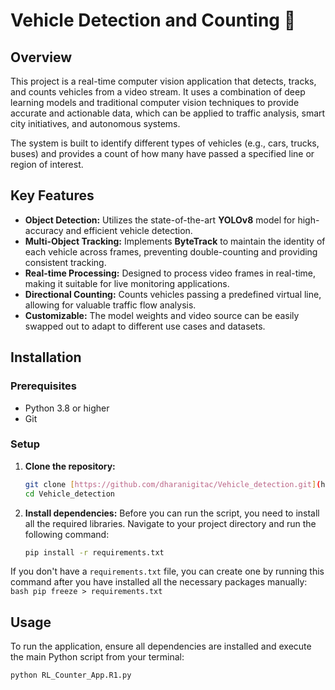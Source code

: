# Vehicle Detection and Counting 🚗

## Overview
This project is a real-time computer vision application that detects, tracks, and counts vehicles from a video stream. It uses a combination of deep learning models and traditional computer vision techniques to provide accurate and actionable data, which can be applied to traffic analysis, smart city initiatives, and autonomous systems.

The system is built to identify different types of vehicles (e.g., cars, trucks, buses) and provides a count of how many have passed a specified line or region of interest.

## Key Features
- **Object Detection:** Utilizes the state-of-the-art **YOLOv8** model for high-accuracy and efficient vehicle detection.
- **Multi-Object Tracking:** Implements **ByteTrack** to maintain the identity of each vehicle across frames, preventing double-counting and providing consistent tracking.
- **Real-time Processing:** Designed to process video frames in real-time, making it suitable for live monitoring applications.
- **Directional Counting:** Counts vehicles passing a predefined virtual line, allowing for valuable traffic flow analysis.
- **Customizable:** The model weights and video source can be easily swapped out to adapt to different use cases and datasets.

## Installation

### Prerequisites
* Python 3.8 or higher
* Git

### Setup
1.  **Clone the repository:**
    ```bash
    git clone [https://github.com/dharanigitac/Vehicle_detection.git](https://github.com/dharanigitac/Vehicle_detection.git)
    cd Vehicle_detection
    ```

2.  **Install dependencies:**
    Before you can run the script, you need to install all the required libraries. Navigate to your project directory and run the following command:
    ```bash
    pip install -r requirements.txt
    ```

If you don't have a `requirements.txt` file, you can create one by running this command after you have installed all the necessary packages manually:
    ```bash
    pip freeze > requirements.txt
    ```

## Usage
To run the application, ensure all dependencies are installed and execute the main Python script from your terminal:

```bash
python RL_Counter_App.R1.py
